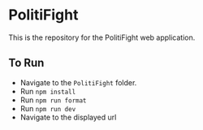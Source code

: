 # PolitiFight

This is the repository for the PolitiFight web application.

## To Run

* Navigate to the `PolitiFight` folder.
* Run `npm install`
* Run `npm run format`
* Run `npm run dev`
* Navigate to the displayed url